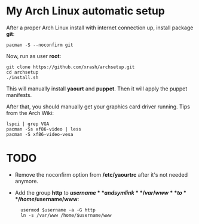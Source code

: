 # My Arch Linux automatic setup

After a proper Arch Linux install with internet connection up, install package **git**:

    pacman -S --noconfirm git

Now, run as user **root**:

    git clone https://github.com/xrash/archsetup.git
	cd archsetup
	./install.sh

This will manually install **yaourt** and **puppet**. Then it will apply the puppet manifests.

After that, you should manually get your graphics card driver running. Tips from the Arch Wiki:

    lspci | grep VGA
    pacman -Ss xf86-video | less
    pacman -S xf86-video-vesa

# TODO

- Remove the noconfirm option from **/etc/yaourtrc** after it's not needed anymore.

- Add the group **http** to **$username** and symlink **/var/www** to **/home/$username/www**:

        usermod $username -a -G http
        ln -s /var/www /home/$username/www
